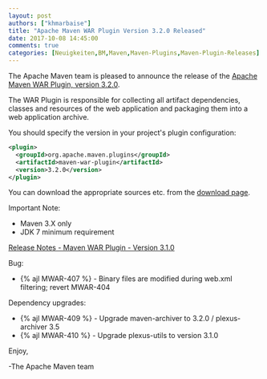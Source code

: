 ```yaml
---
layout: post
authors: ["khmarbaise"]
title: "Apache Maven WAR Plugin Version 3.2.0 Released"
date: 2017-10-08 14:45:00
comments: true
categories: [Neuigkeiten,BM,Maven,Maven-Plugins,Maven-Plugin-Releases]
---
```

The Apache Maven team is pleased to announce the release of the 
[Apache Maven WAR Plugin, version 3.2.0](http://maven.apache.org/plugins/maven-war-plugin/).

The WAR Plugin is responsible for collecting all artifact dependencies, classes
and resources of the web application and packaging them into a web application
archive.

You should specify the version in your project's plugin configuration:

``` xml
<plugin>
  <groupId>org.apache.maven.plugins</groupId>
  <artifactId>maven-war-plugin</artifactId>
  <version>3.2.0</version>
</plugin>
```

You can download the appropriate sources etc. from the [download page][download].

Important Note: 

 * Maven 3.X only
 * JDK 7 minimum requirement


<!-- more -->

[Release Notes - Maven WAR Plugin - Version 3.1.0](https://issues.apache.org/jira/secure/ReleaseNote.jspa?projectId=12318121&version=12341372)


Bug:

 * {% ajl MWAR-407 %} - Binary files are modified during web.xml filtering; revert MWAR-404

Dependency upgrades:

 * {% ajl MWAR-409 %} - Upgrade maven-archiver to 3.2.0 / plexus-archiver 3.5
 * {% ajl MWAR-410 %} - Upgrade plexus-utils to version 3.1.0

Enjoy,

-The Apache Maven team

[download]: https://maven.apache.org/plugins/maven-war-plugin/download.cgi

